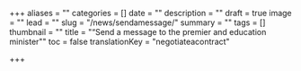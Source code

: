+++
aliases = ""
categories = []
date = ""
description = ""
draft = true
image = ""
lead = ""
slug = "/news/sendamessage/"
summary = ""
tags = []
thumbnail = ""
title = "“Send a message to the premier and education minister\""
toc = false
translationKey = "negotiateacontract"

+++
